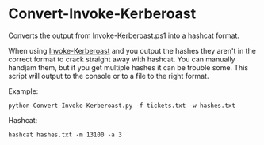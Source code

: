 Convert-Invoke-Kerberoast
==========

Converts the output from Invoke-Kerberoast.ps1 into a hashcat format.

When using [Invoke-Kerberoast](https://github.com/EmpireProject/Empire/blob/master/data/module_source/credentials/Invoke-Kerberoast.ps1) and you output the hashes they aren't in the correct format to crack straight away with hashcat. You can manually handjam them, but if you get multiple hashes it can be trouble some. This script will output to the console or to a file to the right format.

Example:
```
python Convert-Invoke-Kerberoast.py -f tickets.txt -w hashes.txt
```


Hashcat:

```
hashcat hashes.txt -m 13100 -a 3
```
